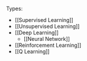 Types:
- [[Supervised Learning]]
- [[Unsupervised Learning]]
- [[Deep Learning]]
	- [[Neural Network]]
- [[Reinforcement Learning]]
- [[Q Learning]]
